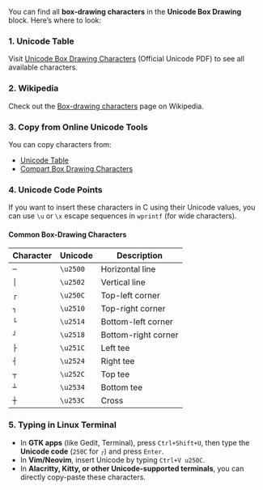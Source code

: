 You can find all **box-drawing characters** in the **Unicode Box Drawing** block. Here’s where to look:

### **1. Unicode Table**
Visit [Unicode Box Drawing Characters](https://www.unicode.org/charts/PDF/U2500.pdf) (Official Unicode PDF) to see all available characters.

### **2. Wikipedia**
Check out the [Box-drawing characters](https://en.wikipedia.org/wiki/Box-drawing_character) page on Wikipedia.

### **3. Copy from Online Unicode Tools**
You can copy characters from:
- [Unicode Table](https://www.unicode-table.com/en/blocks/box-drawing/)  
- [Compart Box Drawing Characters](https://www.compart.com/en/unicode/block/U+2500)

### **4. Unicode Code Points**
If you want to insert these characters in C using their Unicode values, you can use `\u` or `\x` escape sequences in `wprintf` (for wide characters).

#### **Common Box-Drawing Characters**
| Character | Unicode | Description |
|-----------|---------|-------------|
| `─` | `\u2500` | Horizontal line |
| `│` | `\u2502` | Vertical line |
| `┌` | `\u250C` | Top-left corner |
| `┐` | `\u2510` | Top-right corner |
| `└` | `\u2514` | Bottom-left corner |
| `┘` | `\u2518` | Bottom-right corner |
| `├` | `\u251C` | Left tee |
| `┤` | `\u2524` | Right tee |
| `┬` | `\u252C` | Top tee |
| `┴` | `\u2534` | Bottom tee |
| `┼` | `\u253C` | Cross |

### **5. Typing in Linux Terminal**
- In **GTK apps** (like Gedit, Terminal), press `Ctrl+Shift+U`, then type the **Unicode code** (`250C` for `┌`) and press `Enter`.
- In **Vim/Neovim**, insert Unicode by typing `Ctrl+V u250C`.
- In **Alacritty, Kitty, or other Unicode-supported terminals**, you can directly copy-paste these characters.

